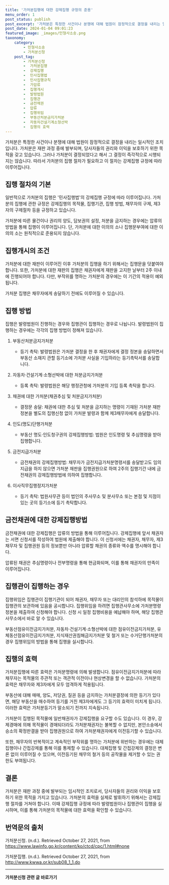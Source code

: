 ```yaml
---
title: '가처분집행에 대한 강제집행 규정의 준용'
menu_order: 1
post_status: publish
post_excerpt: '가처분은 특정한 사건이나 분쟁에 대해 법원이 잠정적으로 결정을 내리는 일시적인 조치입니다. 가처분은 재판 과정 중에 발부되며, 당사자들의 권리와 이익을 보호하기 위한 목적을 갖고 있습니다. 그러나 가처분이 결정되었다고 해서 그 결정이 즉각적으로 시행되지는 않습니다. 따라서 가처분의 집행 절차가 필요하고 이 절차는 강제집행 규정에 따라 이루어집니다.'
post_date: 2024-01-04 09:01:23
featured_image: _images/민형사소송.png
taxonomy:
    category:
        - 민형사소송
        - 가처분신청
    post_tag:
        - 가처분신청
        -  가처분집행
        -  강제집행
        -  민사집행법
        -  민사집행규칙
        -  가압류
        -  집행개시
        -  발령법원
        -  집행관
        -  금전채권
        -  압류
        -  집행위임
        -  부동산처분금지가처분
        -  자동차건설기계소형선박
        -  집행의 효력
---
```



가처분은 특정한 사건이나 분쟁에 대해 법원이 잠정적으로 결정을 내리는 일시적인 조치입니다. 가처분은 재판 과정 중에 발부되며, 당사자들의 권리와 이익을 보호하기 위한 목적을 갖고 있습니다. 그러나 가처분이 결정되었다고 해서 그 결정이 즉각적으로 시행되지는 않습니다. 따라서 가처분의 집행 절차가 필요하고 이 절차는 강제집행 규정에 따라 이루어집니다.

## 집행 절차의 기본

일반적으로 가처분의 집행은 '민사집행법'의 강제집행 규정에 따라 이루어집니다. 가처분의 집행에 관한 규정은 강제집행의 목적물, 집행기관, 집행 방법, 채무자의 구제, 제3자의 구제절차 등을 규정하고 있습니다.

가처분에 따른 물건이나 권리의 양도, 담보권의 설정, 처분을 금지하는 경우에는 압류의 방법을 통해 집행이 이루어집니다. 단, 가처분에 대한 이의의 소나 집행문부여에 대한 이의의 소는 원칙적으로 준용되지 않습니다.

## 집행개시의 조건

가처분에 대한 재판이 이루어진 이후 가처분의 집행을 하기 위해서는 집행문을 덧붙여야 합니다. 또한, 가처분에 대한 재판의 집행은 채권자에게 재판을 고지한 날부터 2주 이내에 진행되어야 합니다. 다만, 부작위를 명하는 가처분의 경우에는 이 기간의 적용이 예외됩니다.

가처분 집행은 채무자에게 송달하기 전에도 이루어질 수 있습니다.

## 집행 방법

집행은 발령법원이 진행하는 경우와 집행관이 집행하는 경우로 나뉩니다. 발령법원이 집행하는 경우에는 각각의 집행 방법이 정해져 있습니다.

1. 부동산처분금지가처분
   - 등기 촉탁: 발령법원은 가처분 결정을 한 후 채권자에게 결정 정본을 송달하면서 부동산 소재지 관할 등기소에 가처분 사실을 기입하라는 등기촉탁서를 송달합니다.

2. 자동차·건설기계·소형선박에 대한 처분금지가처분
   - 등록 촉탁: 발령법원은 해당 행정관청에 가처분의 기입 등록 촉탁을 합니다.

3. 채권에 대한 가처분(채권추심 및 처분금지가처분)
   - 결정문 송달: 채권에 대한 추심 및 처분을 금지하는 명령이 기재된 가처분 재판정본을 별도의 집행신청 없이 가처분 발령과 함께 제3채무자에게 송달합니다.

4. 인도(명도)단행가처분
   - 부동산 명도·인도청구권의 강제집행방법: 법원은 인도명령 및 추심명령을 받아 집행합니다.

5. 금전지급가처분
   - 금전채권의 강제집행방법: 채무자가 금전지급가처분명령서를 송달받고도 임의지급을 하지 않으면 가처분 재판을 집행권원으로 하여 2주의 집행기간 내에 금전채권의 강제집행방법에 의하여 집행합니다.

6. 이사직무집행정지가처분
   - 등기 촉탁: 법원사무관 등이 법인의 주사무소 및 분사무소 또는 본점 및 지점이 있는 곳의 등기소에 등기 촉탁합니다.

## 금전채권에 대한 강제집행방법

금전채권에 대한 강제집행은 압류의 방법을 통해 이루어집니다. 강제집행에 앞서 채권자는 서면 신청서를 작성하여 법원에 제출해야 합니다. 이 신청서에는 채권자, 채무자, 제3채무자 및 집행권원 등의 정보뿐만 아니라 압류할 채권의 종류와 액수를 명시해야 합니다.

압류된 채권은 추심명령이나 전부명령을 통해 현금화되며, 이를 통해 채권자의 만족이 이루어집니다.

## 집행관이 집행하는 경우

집행위임은 집행관이 집행기관이 되어 채권자, 채무자 또는 대리인의 참석하에 목적물이 집행관의 보관하에 있음을 공시합니다. 집행위임을 하려면 집행관사무소에 가처분명령정본을 제출하여 신청해야 합니다. 신청 시 일정 집행비용을 예납해야 하며, 해당 집행관사무소에서 바로 알 수 있습니다.

부동산점유이전금지가처분, 자동차·건설기계·소형선박에 대한 점유이전금지가처분, 유체동산점유이전금지가처분, 지식재산권침해금지가처분 및 철거 또는 수거단행가처분의 경우 집행위임의 방법을 통해 집행을 실시합니다.

## 집행의 효력

가처분집행에 따른 효력은 가처분명령에 의해 발생합니다. 점유이전금지가처분에 따라 채무자는 목적물의 주관적 또는 객관적 이전이나 현상변경을 할 수 없습니다. 가처분의 효력은 채무자와 제3자에게 모두 엄격하게 적용됩니다.

부동산에 대해 매매, 양도, 저당권, 질권 등을 금지하는 가처분결정에 의한 등기가 있다면, 해당 부동산을 매수하여 등기를 거친 제3자에게도 그 등기의 효력이 미치게 됩니다. 이러한 효력은 가처분등기가 말소되기 전까지 지속됩니다.

가처분이 집행된 목적물에 일반채권자가 강제집행을 요구할 수도 있습니다. 이 경우, 강제경매에 의해 목적물이 경매되더라도 가처분채권자는 불복할 수 없지만, 본안소송에서 승소의 확정판결을 받아 집행권원으로 하여 가처분채권자에게 이전등기할 수 있습니다.

또한, 채무자의 반복적이고 계속적인 부작위를 명하는 가처분에 위반하는 경우에는 대체집행이나 간접강제를 통해 이를 통제할 수 있습니다. 대체집행 및 간접강제의 결정은 변론 없이 이루어질 수 있으며, 이전등기된 채무의 철거 등의 공작물을 제거할 수 있는 권한도 부여됩니다.

## 결론

가처분은 재판 과정 중에 발부되는 임시적인 조치로서, 당사자들의 권리와 이익을 보호하기 위한 목적을 가지고 있습니다. 가처분의 효력을 실제로 발휘하기 위해서는 강제집행 절차를 거쳐야 합니다. 이때 강제집행 규정에 따라 발령법원이나 집행관이 집행을 실시하며, 이를 통해 가처분의 목적물에 대한 효력을 확인할 수 있습니다.

## 번역문의 출처

가처분신청. (n.d.). Retrieved October 27, 2021, from https://www.lawinfo.go.kr/content/ko/ctcd/cpc/1.html#none

가처분집행. (n.d.). Retrieved October 27, 2021, from http://www.kwwa.or.kr/sub08_1_1.do
<!-- wp:separator -->
<hr class="wp-block-separator has-alpha-channel-opacity"/>
<!-- /wp:separator -->

<!-- wp:group {"backgroundColor":"base","layout":{"type":"constrained"}} -->
<div class="wp-block-group has-base-background-color has-background"><!-- wp:paragraph {"align":"center","fontSize":"medium"} -->
<p class="has-text-align-center has-large-font-size"><strong>가처분신청 관련 글 바로가기</strong></p>
<!-- /wp:paragraph -->


<!-- wp:latest-posts
{"categories":[{"id":14597,"count":19,"description":"","link":"https://uknowlaw.com/category/%ea%b0%80%ec%b2%98%eb%b6%84%ec%8b%a0%ec%b2%ad/","name":"가처분신청","slug":"가처분신청","taxonomy":"category","parent":0,"meta":[],"_links":{"self":[{"href":"https://uknowlaw.com/wp-json/wp/v2/categories/14597"}],"collection":[{"href":"https://uknowlaw.com/wp-json/wp/v2/categories"}],"about":[{"href":"https://uknowlaw.com/wp-json/wp/v2/taxonomies/category"}],"wp:post_type":[{"href":"https://uknowlaw.com/wp-json/wp/v2/posts?categories=14597"}],"curies":[{"name":"wp","href":"https://api.w.org/{rel}","templated":true}]}}],"postsToShow":100,"excerptLength":28,"postLayout":"grid","columns":2,"featuredImageAlign":"left","featuredImageSizeSlug":"large","fontSize":"small"} /--></div>
<!-- /wp:group -->